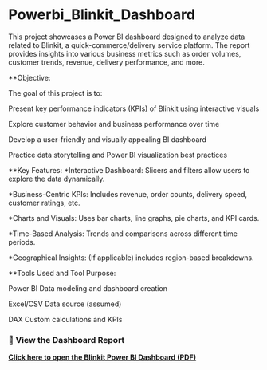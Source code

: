 # Powerbi_Blinkit_Dashboard
This project showcases a Power BI dashboard designed to analyze data related to Blinkit, a quick-commerce/delivery service platform. The report provides insights into various business metrics such as order volumes, customer trends, revenue, delivery performance, and more.


**Objective:

The goal of this project is to:

Present key performance indicators (KPIs) of Blinkit using interactive visuals

Explore customer behavior and business performance over time

Develop a user-friendly and visually appealing BI dashboard

Practice data storytelling and Power BI visualization best practices



**Key Features:
 *Interactive Dashboard: Slicers and filters allow users to explore the data dynamically.

 *Business-Centric KPIs: Includes revenue, order counts, delivery speed, customer ratings, etc.

 *Charts and Visuals: Uses bar charts, line graphs, pie charts, and KPI cards.

 *Time-Based Analysis: Trends and comparisons across different time periods.

 *Geographical Insights: (If applicable) includes region-based breakdowns.



**Tools Used and Tool	Purpose:

Power BI	Data modeling and dashboard creation

Excel/CSV	Data source (assumed)

DAX	Custom calculations and KPIs



### 🔗 View the Dashboard Report

 **[Click here to open the Blinkit Power BI Dashboard (PDF)](https://github.com/pallavi544/Powerbi_Blinkit_Dashboard/blob/main/blink%20it%20project.pdf)**  
